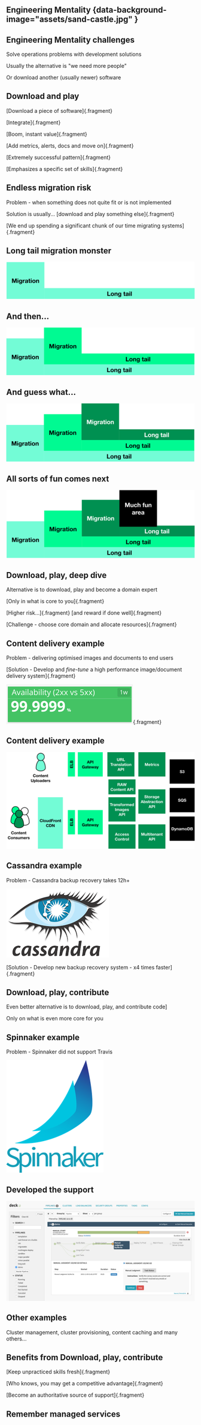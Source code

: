 #

## Engineering Mentality {data-background-image="assets/sand-castle.jpg" }

## Engineering Mentality challenges

Solve operations problems with development solutions

Usually the alternative is "we need more people"

Or download another (usually newer) software


## Download and play
[Download a piece of software]{.fragment}

[Integrate]{.fragment}

[Boom, instant value]{.fragment}

[Add metrics, alerts, docs and move on]{.fragment}

[Extremely successful pattern]{.fragment}

[Emphasizes a specific set of skills]{.fragment}


## Endless migration risk

Problem - when something does not quite fit or is not implemented

Solution is usually...
[download and play something else]{.fragment}

[We end up spending a significant chunk of our time migrating systems]{.fragment}


## Long tail migration monster 

![](assets/migration0.pdf.svg "At first")


## And then...

![](assets/migration1.pdf.svg "And then")


## And guess what...

![](assets/migration2.pdf.svg "And then...")


## All sorts of fun comes next

![](assets/migration3.pdf.svg "And then some more")


## Download, play, deep dive
Alternative is to download, play and become a domain expert

[Only in what is core to you]{.fragment}

[Higher risk...]{.fragment} [and reward if done well]{.fragment}

[Challenge - choose core domain and allocate resources]{.fragment}


## Content delivery example

Problem - delivering optimised images and documents to end users

[Solution - Develop and _fine-tune_ a high performance image/document delivery system]{.fragment}

![](assets/availability.png "Availability of x00M requests on a specific transform api"){.fragment}


## Content delivery example

![](assets/content-delivery.pdf.svg "Content delivery system architecture")


## Cassandra example

Problem - Cassandra backup recovery takes 12h+

![](assets/cassandra.png "Apache Cassandra")

[Solution - Develop new backup recovery system - x4 times faster]{.fragment}


## Download, play, contribute
Even better alternative is to download, play, and contribute code]

Only on what is even more core for you


## Spinnaker example

Problem - Spinnaker did not support Travis

![](assets/spinnaker-logo.png "Spinnaker is a continuous delivery system")

## Developed the support

![](assets/spinnaker-ui.png "Spinnaker UI")


## Other examples

Cluster management, cluster provisioning, content caching and many others...


## Benefits from Download, play, contribute

[Keep unpracticed skills fresh]{.fragment}

[Who knows, you may get a competitive advantage]{.fragment}

[Become an authoritative source of support]{.fragment}

## Remember managed services

